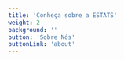 ```yaml
---
title: 'Conheça sobre a ESTATS'
weight: 2
background: ''
button: 'Sobre Nós'
buttonLink: 'about'
---
```


